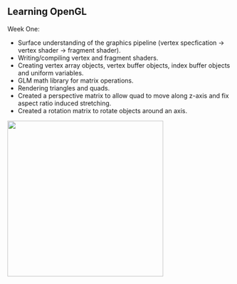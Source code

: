 ## Learning OpenGL
Week One: 
- Surface understanding of the graphics pipeline (vertex specfication -> vertex shader -> fragment shader).
- Writing/compiling vertex and fragment shaders.
- Creating vertex array objects, vertex buffer objects, index buffer objects and uniform variables.
- GLM math library for matrix operations.
- Rendering triangles and quads.
- Created a perspective matrix to allow quad to move along z-axis and fix aspect ratio induced stretching.
- Created a rotation matrix to rotate objects around an axis.
<img src="https://github.com/user-attachments/assets/d9712e32-f9b9-4699-8b2d-f24f6de16291" width="350">

